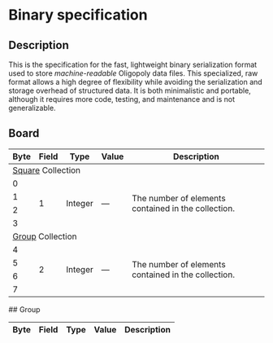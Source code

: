 # Binary specification
## Description
This is the specification for the fast, lightweight binary serialization format used to store _machine-readable_ Oligopoly data files. This specialized, raw format allows a high degree of flexibility while avoiding the serialization and storage overhead of structured data. It is both minimalistic and portable, although it requires more code, testing, and maintenance and is not generalizable.
## Board
<table>
  <thead>
    <tr>
      <th>Byte</th>
      <th>Field</th>
      <th>Type</th>
      <th>Value</th>
      <th>Description</th>
    </tr>
  </thead>
  <tbody>
    <tr>
      <td colspan="5">
        <a href="square">Square</a> Collection</td>
    </tr>
    <tr>
      <td>0</td>
      <td rowspan="4">1</td>
      <td rowspan="4">Integer</td>
      <td rowspan="4">—</td>
      <td rowspan="4">The number of elements contained in the collection.</td>
    </tr>
    <tr>
      <td>1</td>
    </tr>
    <tr>
      <td>2</td>
    </tr>
    <tr>
      <td>3</td>
    </tr>
    <tr>
      <td colspan="5">
        <a href="group">Group</a> Collection</td>
    </tr>
    <tr>
      <td>4</td>
      <td rowspan="4">2</td>
      <td rowspan="4">Integer</td>
      <td rowspan="4">—</td>
      <td rowspan="4">The number of elements contained in the collection.</td>
    </tr>
    <tr>
      <td>5</td>
    </tr>
    <tr>
      <td>6</td>
    </tr>
    <tr>
      <td>7</td>
    </tr>
  </tbody>
</table>
## Group
<table>
  <thead>
    <tr>
      <th>Byte</th>
      <th>Field</th>
      <th>Type</th>
      <th>Value</th>
      <th>Description</th>
    </tr>
  </thead>
  <tbody />
</table>
